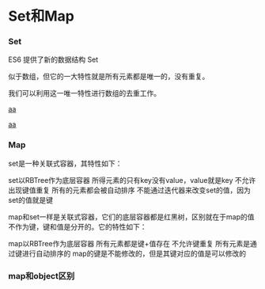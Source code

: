 # Set和Map


### Set

ES6 提供了新的数据结构 Set

似于数组，但它的一大特性就是所有元素都是唯一的，没有重复。

我们可以利用这一唯一特性进行数组的去重工作。

[aa](https://www.jianshu.com/p/98a412de4a50)

[aa](https://www.cnblogs.com/kongxianghai/p/7250248.html)


### Map

set是一种关联式容器，其特性如下：

set以RBTree作为底层容器
所得元素的只有key没有value，value就是key
不允许出现键值重复
所有的元素都会被自动排序
不能通过迭代器来改变set的值，因为set的值就是键


map和set一样是关联式容器，它们的底层容器都是红黑树，区别就在于map的值不作为键，键和值是分开的。它的特性如下：

map以RBTree作为底层容器
所有元素都是键+值存在
不允许键重复
所有元素是通过键进行自动排序的
map的键是不能修改的，但是其键对应的值是可以修改的


### map和object区别


